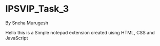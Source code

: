 # IPSVIP_Task_3
By Sneha Murugesh


Hello this is a Simple notepad extension created uisng HTML, CSS and JavaScript 
